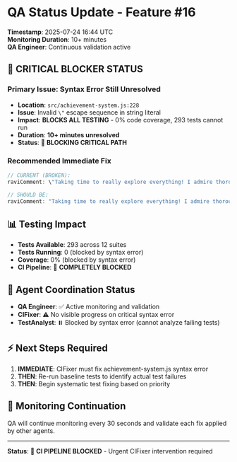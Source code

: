 # QA Status Update - Feature #16
**Timestamp**: 2025-07-24 16:44 UTC  
**Monitoring Duration**: 10+ minutes  
**QA Engineer**: Continuous validation active

## 🚨 CRITICAL BLOCKER STATUS

### Primary Issue: Syntax Error Still Unresolved
- **Location**: `src/achievement-system.js:228`
- **Issue**: Invalid `\"` escape sequence in string literal
- **Impact**: **BLOCKS ALL TESTING** - 0% code coverage, 293 tests cannot run
- **Duration**: **10+ minutes unresolved**
- **Status**: 🔴 **BLOCKING CRITICAL PATH**

### Recommended Immediate Fix
```javascript
// CURRENT (BROKEN):
raviComment: \"Taking time to really explore everything! I admire thorough curiosity.\",

// SHOULD BE:
raviComment: "Taking time to really explore everything! I admire thorough curiosity.",
```

## 📊 Testing Impact
- **Tests Available**: 293 across 12 suites  
- **Tests Running**: 0 (blocked by syntax error)
- **Coverage**: 0% (blocked by syntax error)
- **CI Pipeline**: 🔴 **COMPLETELY BLOCKED**

## 🎯 Agent Coordination Status
- **QA Engineer**: ✅ Active monitoring and validation
- **CIFixer**: ⚠️ No visible progress on critical syntax error
- **TestAnalyst**: ⏸️ Blocked by syntax error (cannot analyze failing tests)

## ⚡ Next Steps Required
1. **IMMEDIATE**: CIFixer must fix achievement-system.js syntax error
2. **THEN**: Re-run baseline tests to identify actual test failures  
3. **THEN**: Begin systematic test fixing based on priority

## 🔄 Monitoring Continuation
QA will continue monitoring every 30 seconds and validate each fix applied by other agents.

---
**Status**: 🔴 **CI PIPELINE BLOCKED** - Urgent CIFixer intervention required